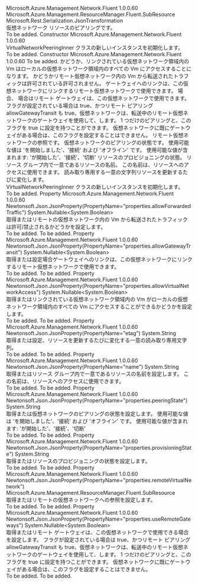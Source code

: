 <Type Name="VirtualNetworkPeeringInner" FullName="Microsoft.Azure.Management.Network.Fluent.Models.VirtualNetworkPeeringInner">
  <TypeSignature Language="C#" Value="public class VirtualNetworkPeeringInner : Microsoft.Azure.Management.ResourceManager.Fluent.SubResource" />
  <TypeSignature Language="ILAsm" Value=".class public auto ansi beforefieldinit VirtualNetworkPeeringInner extends Microsoft.Azure.Management.ResourceManager.Fluent.SubResource" />
  <TypeSignature Language="DocId" Value="T:Microsoft.Azure.Management.Network.Fluent.Models.VirtualNetworkPeeringInner" />
  <TypeSignature Language="VB.NET" Value="Public Class VirtualNetworkPeeringInner&#xA;Inherits SubResource" />
  <TypeSignature Language="F#" Value="type VirtualNetworkPeeringInner = class&#xA;    inherit SubResource" />
  <AssemblyInfo>
    <AssemblyName>Microsoft.Azure.Management.Network.Fluent</AssemblyName>
    <AssemblyVersion>1.0.0.60</AssemblyVersion>
  </AssemblyInfo>
  <Base>
    <BaseTypeName>Microsoft.Azure.Management.ResourceManager.Fluent.SubResource</BaseTypeName>
  </Base>
  <Interfaces />
  <Attributes>
    <Attribute>
      <AttributeName>Microsoft.Rest.Serialization.JsonTransformation</AttributeName>
    </Attribute>
  </Attributes>
  <Docs>
    <summary>
            仮想ネットワーク リソースのピアリングです。
            </summary>
    <remarks>To be added.</remarks>
  </Docs>
  <Members>
    <Member MemberName=".ctor">
      <MemberSignature Language="C#" Value="public VirtualNetworkPeeringInner ();" />
      <MemberSignature Language="ILAsm" Value=".method public hidebysig specialname rtspecialname instance void .ctor() cil managed" />
      <MemberSignature Language="DocId" Value="M:Microsoft.Azure.Management.Network.Fluent.Models.VirtualNetworkPeeringInner.#ctor" />
      <MemberSignature Language="VB.NET" Value="Public Sub New ()" />
      <MemberType>Constructor</MemberType>
      <AssemblyInfo>
        <AssemblyName>Microsoft.Azure.Management.Network.Fluent</AssemblyName>
        <AssemblyVersion>1.0.0.60</AssemblyVersion>
      </AssemblyInfo>
      <Parameters />
      <Docs>
        <summary>
            VirtualNetworkPeeringInner クラスの新しいインスタンスを初期化します。
            </summary>
        <remarks>To be added.</remarks>
      </Docs>
    </Member>
    <Member MemberName=".ctor">
      <MemberSignature Language="C#" Value="public VirtualNetworkPeeringInner (string id = null, Nullable&lt;bool&gt; allowVirtualNetworkAccess = null, Nullable&lt;bool&gt; allowForwardedTraffic = null, Nullable&lt;bool&gt; allowGatewayTransit = null, Nullable&lt;bool&gt; useRemoteGateways = null, Microsoft.Azure.Management.ResourceManager.Fluent.SubResource remoteVirtualNetwork = null, string peeringState = null, string provisioningState = null, string name = null, string etag = null);" />
      <MemberSignature Language="ILAsm" Value=".method public hidebysig specialname rtspecialname instance void .ctor(string id, valuetype System.Nullable`1&lt;bool&gt; allowVirtualNetworkAccess, valuetype System.Nullable`1&lt;bool&gt; allowForwardedTraffic, valuetype System.Nullable`1&lt;bool&gt; allowGatewayTransit, valuetype System.Nullable`1&lt;bool&gt; useRemoteGateways, class Microsoft.Azure.Management.ResourceManager.Fluent.SubResource remoteVirtualNetwork, string peeringState, string provisioningState, string name, string etag) cil managed" />
      <MemberSignature Language="DocId" Value="M:Microsoft.Azure.Management.Network.Fluent.Models.VirtualNetworkPeeringInner.#ctor(System.String,System.Nullable{System.Boolean},System.Nullable{System.Boolean},System.Nullable{System.Boolean},System.Nullable{System.Boolean},Microsoft.Azure.Management.ResourceManager.Fluent.SubResource,System.String,System.String,System.String,System.String)" />
      <MemberSignature Language="VB.NET" Value="Public Sub New (Optional id As String = null, Optional allowVirtualNetworkAccess As Nullable(Of Boolean) = null, Optional allowForwardedTraffic As Nullable(Of Boolean) = null, Optional allowGatewayTransit As Nullable(Of Boolean) = null, Optional useRemoteGateways As Nullable(Of Boolean) = null, Optional remoteVirtualNetwork As SubResource = null, Optional peeringState As String = null, Optional provisioningState As String = null, Optional name As String = null, Optional etag As String = null)" />
      <MemberSignature Language="F#" Value="new Microsoft.Azure.Management.Network.Fluent.Models.VirtualNetworkPeeringInner : string * Nullable&lt;bool&gt; * Nullable&lt;bool&gt; * Nullable&lt;bool&gt; * Nullable&lt;bool&gt; * Microsoft.Azure.Management.ResourceManager.Fluent.SubResource * string * string * string * string -&gt; Microsoft.Azure.Management.Network.Fluent.Models.VirtualNetworkPeeringInner" Usage="new Microsoft.Azure.Management.Network.Fluent.Models.VirtualNetworkPeeringInner (id, allowVirtualNetworkAccess, allowForwardedTraffic, allowGatewayTransit, useRemoteGateways, remoteVirtualNetwork, peeringState, provisioningState, name, etag)" />
      <MemberType>Constructor</MemberType>
      <AssemblyInfo>
        <AssemblyName>Microsoft.Azure.Management.Network.Fluent</AssemblyName>
        <AssemblyVersion>1.0.0.60</AssemblyVersion>
      </AssemblyInfo>
      <Parameters>
        <Parameter Name="id" Type="System.String" />
        <Parameter Name="allowVirtualNetworkAccess" Type="System.Nullable&lt;System.Boolean&gt;" />
        <Parameter Name="allowForwardedTraffic" Type="System.Nullable&lt;System.Boolean&gt;" />
        <Parameter Name="allowGatewayTransit" Type="System.Nullable&lt;System.Boolean&gt;" />
        <Parameter Name="useRemoteGateways" Type="System.Nullable&lt;System.Boolean&gt;" />
        <Parameter Name="remoteVirtualNetwork" Type="Microsoft.Azure.Management.ResourceManager.Fluent.SubResource" />
        <Parameter Name="peeringState" Type="System.String" />
        <Parameter Name="provisioningState" Type="System.String" />
        <Parameter Name="name" Type="System.String" />
        <Parameter Name="etag" Type="System.String" />
      </Parameters>
      <Docs>
        <param name="id">To be added.</param>
        <param name="allowVirtualNetworkAccess">かどうか、リンクされている仮想ネットワーク領域内の Vm はローカルの仮想ネットワーク領域内のすべての Vm にアクセスすることになります。</param>
        <param name="allowForwardedTraffic">かどうかリモート仮想ネットワーク内の Vm から転送されたトラフィックは許可されている許可されません。</param>
        <param name="allowGatewayTransit">ゲートウェイへのリンクは、この仮想ネットワークにリンクするリモート仮想ネットワークで使用できます。 場合、</param>
        <param name="useRemoteGateways">場合はリモート ゲートウェイは、この仮想ネットワークで使用できます。 フラグが設定されている場合は true、かつリモート ピアリング allowGatewayTransit も true、仮想ネットワークは、転送中のリモート仮想ネットワークのゲートウェイを使用して、します。 1 つだけのピアリングと、このフラグを true に設定を持つことができます。 仮想ネットワークに既にゲートウェイがある場合は、このフラグを設定することはできません。</param>
        <param name="remoteVirtualNetwork">リモート仮想ネットワークの参照です。</param>
        <param name="peeringState">仮想ネットワークのピアリングの状態です。 使用可能な値は 'を開始しました'、'接続' および 'オフライン' です。 使用可能な値が含まれます: 'が開始した'、'接続'、'切断'</param>
        <param name="provisioningState">リソースのプロビジョニングの状態。</param>
        <param name="name">リソース グループ内で一意であるリソースの名前。 この名前は、リソースへのアクセスに使用できます。</param>
        <param name="etag">読み取り専用する一意の文字列リソースを更新するたびに変化します。</param>
        <summary>
            VirtualNetworkPeeringInner クラスの新しいインスタンスを初期化します。
            </summary>
        <remarks>To be added.</remarks>
      </Docs>
    </Member>
    <Member MemberName="AllowForwardedTraffic">
      <MemberSignature Language="C#" Value="public Nullable&lt;bool&gt; AllowForwardedTraffic { get; set; }" />
      <MemberSignature Language="ILAsm" Value=".property instance valuetype System.Nullable`1&lt;bool&gt; AllowForwardedTraffic" />
      <MemberSignature Language="DocId" Value="P:Microsoft.Azure.Management.Network.Fluent.Models.VirtualNetworkPeeringInner.AllowForwardedTraffic" />
      <MemberSignature Language="VB.NET" Value="Public Property AllowForwardedTraffic As Nullable(Of Boolean)" />
      <MemberSignature Language="F#" Value="member this.AllowForwardedTraffic : Nullable&lt;bool&gt; with get, set" Usage="Microsoft.Azure.Management.Network.Fluent.Models.VirtualNetworkPeeringInner.AllowForwardedTraffic" />
      <MemberType>Property</MemberType>
      <AssemblyInfo>
        <AssemblyName>Microsoft.Azure.Management.Network.Fluent</AssemblyName>
        <AssemblyVersion>1.0.0.60</AssemblyVersion>
      </AssemblyInfo>
      <Attributes>
        <Attribute>
          <AttributeName>Newtonsoft.Json.JsonProperty(PropertyName="properties.allowForwardedTraffic")</AttributeName>
        </Attribute>
      </Attributes>
      <ReturnValue>
        <ReturnType>System.Nullable&lt;System.Boolean&gt;</ReturnType>
      </ReturnValue>
      <Docs>
        <summary>
            取得またはリモートの仮想ネットワーク内の Vm から転送されたトラフィックは許可/禁止されるかどうかを設定します。
            </summary>
        <value>To be added.</value>
        <remarks>To be added.</remarks>
      </Docs>
    </Member>
    <Member MemberName="AllowGatewayTransit">
      <MemberSignature Language="C#" Value="public Nullable&lt;bool&gt; AllowGatewayTransit { get; set; }" />
      <MemberSignature Language="ILAsm" Value=".property instance valuetype System.Nullable`1&lt;bool&gt; AllowGatewayTransit" />
      <MemberSignature Language="DocId" Value="P:Microsoft.Azure.Management.Network.Fluent.Models.VirtualNetworkPeeringInner.AllowGatewayTransit" />
      <MemberSignature Language="VB.NET" Value="Public Property AllowGatewayTransit As Nullable(Of Boolean)" />
      <MemberSignature Language="F#" Value="member this.AllowGatewayTransit : Nullable&lt;bool&gt; with get, set" Usage="Microsoft.Azure.Management.Network.Fluent.Models.VirtualNetworkPeeringInner.AllowGatewayTransit" />
      <MemberType>Property</MemberType>
      <AssemblyInfo>
        <AssemblyName>Microsoft.Azure.Management.Network.Fluent</AssemblyName>
        <AssemblyVersion>1.0.0.60</AssemblyVersion>
      </AssemblyInfo>
      <Attributes>
        <Attribute>
          <AttributeName>Newtonsoft.Json.JsonProperty(PropertyName="properties.allowGatewayTransit")</AttributeName>
        </Attribute>
      </Attributes>
      <ReturnValue>
        <ReturnType>System.Nullable&lt;System.Boolean&gt;</ReturnType>
      </ReturnValue>
      <Docs>
        <summary>
            取得または設定場合ゲートウェイへのリンクは、この仮想ネットワークにリンクするリモート仮想ネットワークで使用できます。
            </summary>
        <value>To be added.</value>
        <remarks>To be added.</remarks>
      </Docs>
    </Member>
    <Member MemberName="AllowVirtualNetworkAccess">
      <MemberSignature Language="C#" Value="public Nullable&lt;bool&gt; AllowVirtualNetworkAccess { get; set; }" />
      <MemberSignature Language="ILAsm" Value=".property instance valuetype System.Nullable`1&lt;bool&gt; AllowVirtualNetworkAccess" />
      <MemberSignature Language="DocId" Value="P:Microsoft.Azure.Management.Network.Fluent.Models.VirtualNetworkPeeringInner.AllowVirtualNetworkAccess" />
      <MemberSignature Language="VB.NET" Value="Public Property AllowVirtualNetworkAccess As Nullable(Of Boolean)" />
      <MemberSignature Language="F#" Value="member this.AllowVirtualNetworkAccess : Nullable&lt;bool&gt; with get, set" Usage="Microsoft.Azure.Management.Network.Fluent.Models.VirtualNetworkPeeringInner.AllowVirtualNetworkAccess" />
      <MemberType>Property</MemberType>
      <AssemblyInfo>
        <AssemblyName>Microsoft.Azure.Management.Network.Fluent</AssemblyName>
        <AssemblyVersion>1.0.0.60</AssemblyVersion>
      </AssemblyInfo>
      <Attributes>
        <Attribute>
          <AttributeName>Newtonsoft.Json.JsonProperty(PropertyName="properties.allowVirtualNetworkAccess")</AttributeName>
        </Attribute>
      </Attributes>
      <ReturnValue>
        <ReturnType>System.Nullable&lt;System.Boolean&gt;</ReturnType>
      </ReturnValue>
      <Docs>
        <summary>
            取得またはリンクされている仮想ネットワーク領域内の Vm がローカルの仮想ネットワーク領域内のすべての Vm にアクセスすることができるかどうかを設定します。
            </summary>
        <value>To be added.</value>
        <remarks>To be added.</remarks>
      </Docs>
    </Member>
    <Member MemberName="Etag">
      <MemberSignature Language="C#" Value="public string Etag { get; set; }" />
      <MemberSignature Language="ILAsm" Value=".property instance string Etag" />
      <MemberSignature Language="DocId" Value="P:Microsoft.Azure.Management.Network.Fluent.Models.VirtualNetworkPeeringInner.Etag" />
      <MemberSignature Language="VB.NET" Value="Public Property Etag As String" />
      <MemberSignature Language="F#" Value="member this.Etag : string with get, set" Usage="Microsoft.Azure.Management.Network.Fluent.Models.VirtualNetworkPeeringInner.Etag" />
      <MemberType>Property</MemberType>
      <AssemblyInfo>
        <AssemblyName>Microsoft.Azure.Management.Network.Fluent</AssemblyName>
        <AssemblyVersion>1.0.0.60</AssemblyVersion>
      </AssemblyInfo>
      <Attributes>
        <Attribute>
          <AttributeName>Newtonsoft.Json.JsonProperty(PropertyName="etag")</AttributeName>
        </Attribute>
      </Attributes>
      <ReturnValue>
        <ReturnType>System.String</ReturnType>
      </ReturnValue>
      <Docs>
        <summary>
            取得または設定、リソースを更新するたびに変化する一意の読み取り専用文字列。
            </summary>
        <value>To be added.</value>
        <remarks>To be added.</remarks>
      </Docs>
    </Member>
    <Member MemberName="Name">
      <MemberSignature Language="C#" Value="public string Name { get; set; }" />
      <MemberSignature Language="ILAsm" Value=".property instance string Name" />
      <MemberSignature Language="DocId" Value="P:Microsoft.Azure.Management.Network.Fluent.Models.VirtualNetworkPeeringInner.Name" />
      <MemberSignature Language="VB.NET" Value="Public Property Name As String" />
      <MemberSignature Language="F#" Value="member this.Name : string with get, set" Usage="Microsoft.Azure.Management.Network.Fluent.Models.VirtualNetworkPeeringInner.Name" />
      <MemberType>Property</MemberType>
      <AssemblyInfo>
        <AssemblyName>Microsoft.Azure.Management.Network.Fluent</AssemblyName>
        <AssemblyVersion>1.0.0.60</AssemblyVersion>
      </AssemblyInfo>
      <Attributes>
        <Attribute>
          <AttributeName>Newtonsoft.Json.JsonProperty(PropertyName="name")</AttributeName>
        </Attribute>
      </Attributes>
      <ReturnValue>
        <ReturnType>System.String</ReturnType>
      </ReturnValue>
      <Docs>
        <summary>
            取得またはリソース グループ内で一意であるリソースの名前を設定します。 この名前は、リソースへのアクセスに使用できます。
            </summary>
        <value>To be added.</value>
        <remarks>To be added.</remarks>
      </Docs>
    </Member>
    <Member MemberName="PeeringState">
      <MemberSignature Language="C#" Value="public string PeeringState { get; set; }" />
      <MemberSignature Language="ILAsm" Value=".property instance string PeeringState" />
      <MemberSignature Language="DocId" Value="P:Microsoft.Azure.Management.Network.Fluent.Models.VirtualNetworkPeeringInner.PeeringState" />
      <MemberSignature Language="VB.NET" Value="Public Property PeeringState As String" />
      <MemberSignature Language="F#" Value="member this.PeeringState : string with get, set" Usage="Microsoft.Azure.Management.Network.Fluent.Models.VirtualNetworkPeeringInner.PeeringState" />
      <MemberType>Property</MemberType>
      <AssemblyInfo>
        <AssemblyName>Microsoft.Azure.Management.Network.Fluent</AssemblyName>
        <AssemblyVersion>1.0.0.60</AssemblyVersion>
      </AssemblyInfo>
      <Attributes>
        <Attribute>
          <AttributeName>Newtonsoft.Json.JsonProperty(PropertyName="properties.peeringState")</AttributeName>
        </Attribute>
      </Attributes>
      <ReturnValue>
        <ReturnType>System.String</ReturnType>
      </ReturnValue>
      <Docs>
        <summary>
            取得または仮想ネットワークのピアリングの状態を設定します。 使用可能な値は 'を開始しました'、'接続' および 'オフライン' です。 使用可能な値が含まれます: 'が開始した'、'接続'、'切断'
            </summary>
        <value>To be added.</value>
        <remarks>To be added.</remarks>
      </Docs>
    </Member>
    <Member MemberName="ProvisioningState">
      <MemberSignature Language="C#" Value="public string ProvisioningState { get; set; }" />
      <MemberSignature Language="ILAsm" Value=".property instance string ProvisioningState" />
      <MemberSignature Language="DocId" Value="P:Microsoft.Azure.Management.Network.Fluent.Models.VirtualNetworkPeeringInner.ProvisioningState" />
      <MemberSignature Language="VB.NET" Value="Public Property ProvisioningState As String" />
      <MemberSignature Language="F#" Value="member this.ProvisioningState : string with get, set" Usage="Microsoft.Azure.Management.Network.Fluent.Models.VirtualNetworkPeeringInner.ProvisioningState" />
      <MemberType>Property</MemberType>
      <AssemblyInfo>
        <AssemblyName>Microsoft.Azure.Management.Network.Fluent</AssemblyName>
        <AssemblyVersion>1.0.0.60</AssemblyVersion>
      </AssemblyInfo>
      <Attributes>
        <Attribute>
          <AttributeName>Newtonsoft.Json.JsonProperty(PropertyName="properties.provisioningState")</AttributeName>
        </Attribute>
      </Attributes>
      <ReturnValue>
        <ReturnType>System.String</ReturnType>
      </ReturnValue>
      <Docs>
        <summary>
            取得またはリソースのプロビジョニングの状態を設定します。
            </summary>
        <value>To be added.</value>
        <remarks>To be added.</remarks>
      </Docs>
    </Member>
    <Member MemberName="RemoteVirtualNetwork">
      <MemberSignature Language="C#" Value="public Microsoft.Azure.Management.ResourceManager.Fluent.SubResource RemoteVirtualNetwork { get; set; }" />
      <MemberSignature Language="ILAsm" Value=".property instance class Microsoft.Azure.Management.ResourceManager.Fluent.SubResource RemoteVirtualNetwork" />
      <MemberSignature Language="DocId" Value="P:Microsoft.Azure.Management.Network.Fluent.Models.VirtualNetworkPeeringInner.RemoteVirtualNetwork" />
      <MemberSignature Language="VB.NET" Value="Public Property RemoteVirtualNetwork As SubResource" />
      <MemberSignature Language="F#" Value="member this.RemoteVirtualNetwork : Microsoft.Azure.Management.ResourceManager.Fluent.SubResource with get, set" Usage="Microsoft.Azure.Management.Network.Fluent.Models.VirtualNetworkPeeringInner.RemoteVirtualNetwork" />
      <MemberType>Property</MemberType>
      <AssemblyInfo>
        <AssemblyName>Microsoft.Azure.Management.Network.Fluent</AssemblyName>
        <AssemblyVersion>1.0.0.60</AssemblyVersion>
      </AssemblyInfo>
      <Attributes>
        <Attribute>
          <AttributeName>Newtonsoft.Json.JsonProperty(PropertyName="properties.remoteVirtualNetwork")</AttributeName>
        </Attribute>
      </Attributes>
      <ReturnValue>
        <ReturnType>Microsoft.Azure.Management.ResourceManager.Fluent.SubResource</ReturnType>
      </ReturnValue>
      <Docs>
        <summary>
            取得またはリモートの仮想ネットワークへの参照を設定します。
            </summary>
        <value>To be added.</value>
        <remarks>To be added.</remarks>
      </Docs>
    </Member>
    <Member MemberName="UseRemoteGateways">
      <MemberSignature Language="C#" Value="public Nullable&lt;bool&gt; UseRemoteGateways { get; set; }" />
      <MemberSignature Language="ILAsm" Value=".property instance valuetype System.Nullable`1&lt;bool&gt; UseRemoteGateways" />
      <MemberSignature Language="DocId" Value="P:Microsoft.Azure.Management.Network.Fluent.Models.VirtualNetworkPeeringInner.UseRemoteGateways" />
      <MemberSignature Language="VB.NET" Value="Public Property UseRemoteGateways As Nullable(Of Boolean)" />
      <MemberSignature Language="F#" Value="member this.UseRemoteGateways : Nullable&lt;bool&gt; with get, set" Usage="Microsoft.Azure.Management.Network.Fluent.Models.VirtualNetworkPeeringInner.UseRemoteGateways" />
      <MemberType>Property</MemberType>
      <AssemblyInfo>
        <AssemblyName>Microsoft.Azure.Management.Network.Fluent</AssemblyName>
        <AssemblyVersion>1.0.0.60</AssemblyVersion>
      </AssemblyInfo>
      <Attributes>
        <Attribute>
          <AttributeName>Newtonsoft.Json.JsonProperty(PropertyName="properties.useRemoteGateways")</AttributeName>
        </Attribute>
      </Attributes>
      <ReturnValue>
        <ReturnType>System.Nullable&lt;System.Boolean&gt;</ReturnType>
      </ReturnValue>
      <Docs>
        <summary>
            取得またはリモート ゲートウェイは、この仮想ネットワークで使用できる場合を設定します。 フラグが設定されている場合は true、かつリモート ピアリング allowGatewayTransit も true、仮想ネットワークは、転送中のリモート仮想ネットワークのゲートウェイを使用して、します。 1 つだけのピアリングと、このフラグを true に設定を持つことができます。 仮想ネットワークに既にゲートウェイがある場合は、このフラグを設定することはできません。
            </summary>
        <value>To be added.</value>
        <remarks>To be added.</remarks>
      </Docs>
    </Member>
  </Members>
</Type>